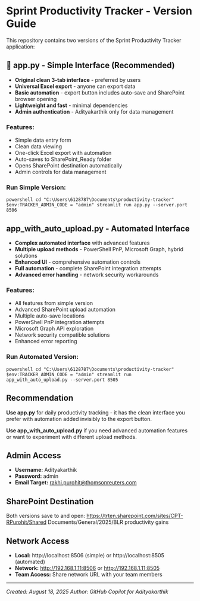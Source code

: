 ﻿# Sprint Productivity Tracker - Version Guide

This repository contains two versions of the Sprint Productivity Tracker application:

## 📱 app.py - **Simple Interface** (Recommended)
- **Original clean 3-tab interface** - preferred by users
- **Universal Excel export** - anyone can export data
- **Basic automation** - export button includes auto-save and SharePoint browser opening
- **Lightweight and fast** - minimal dependencies
- **Admin authentication** - Adityakarthik only for data management

### Features:
-  Simple data entry form
-  Clean data viewing 
-  One-click Excel export with automation
-  Auto-saves to SharePoint_Ready folder
-  Opens SharePoint destination automatically
-  Admin controls for data management

### Run Simple Version:
`powershell
cd "C:\Users\6128787\Documents\productivity-tracker"
$env:TRACKER_ADMIN_CODE = "admin"
streamlit run app.py --server.port 8506
`

##  app_with_auto_upload.py - **Automated Interface**
- **Complex automated interface** with advanced features
- **Multiple upload methods** - PowerShell PnP, Microsoft Graph, hybrid solutions
- **Enhanced UI** - comprehensive automation controls
- **Full automation** - complete SharePoint integration attempts
- **Advanced error handling** - network security workarounds

### Features:
-  All features from simple version
-  Advanced SharePoint upload automation
-  Multiple auto-save locations
-  PowerShell PnP integration attempts
-  Microsoft Graph API exploration
-  Network security compatible solutions
-  Enhanced error reporting

### Run Automated Version:
`powershell
cd "C:\Users\6128787\Documents\productivity-tracker"
$env:TRACKER_ADMIN_CODE = "admin"
streamlit run app_with_auto_upload.py --server.port 8505
`

##  Recommendation

**Use app.py** for daily productivity tracking - it has the clean interface you prefer with automation added invisibly to the export button.

**Use app_with_auto_upload.py** if you need advanced automation features or want to experiment with different upload methods.

##  Admin Access
- **Username:** Adityakarthik
- **Password:** admin
- **Email Target:** rakhi.purohit@thomsonreuters.com

##  SharePoint Destination
Both versions save to and open:
https://trten.sharepoint.com/sites/CPT-RPurohit/Shared Documents/General/2025/BLR productivity gains

##  Network Access
- **Local:** http://localhost:8506 (simple) or http://localhost:8505 (automated)
- **Network:** http://192.168.1.11:8506 or http://192.168.1.11:8505
- **Team Access:** Share network URL with your team members

---
*Created: August 18, 2025*
*Author: GitHub Copilot for Adityakarthik*
